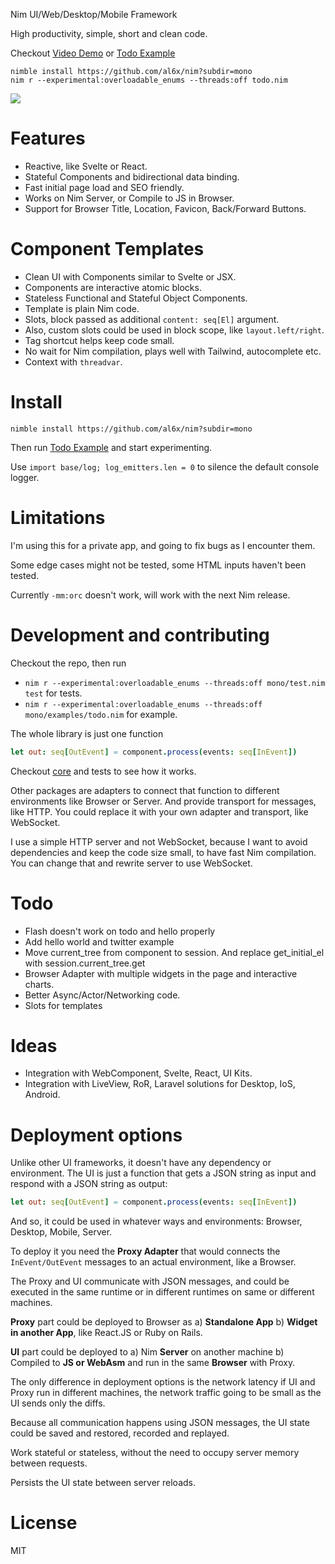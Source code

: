 Nim UI/Web/Desktop/Mobile Framework

High productivity, simple, short and clean code.

Checkout [Video Demo](https://www.youtube.com/watch?v=vjj0mZOh5h4) or [Todo Example](mono/examples/todo.nim)

```
nimble install https://github.com/al6x/nim?subdir=mono
nim r --experimental:overloadable_enums --threads:off todo.nim
```

![](readme/todo.png)

# Features

- Reactive, like Svelte or React.
- Stateful Components and bidirectional data binding.
- Fast initial page load and SEO friendly.
- Works on Nim Server, or Compile to JS in Browser.
- Support for Browser Title, Location, Favicon, Back/Forward Buttons.

# Component Templates

- Clean UI with Components similar to Svelte or JSX.
- Components are interactive atomic blocks.
- Stateless Functional and Stateful Object Components.
- Template is plain Nim code.
- Slots, block passed as additional `content: seq[El]` argument.
- Also, custom slots could be used in block scope, like `layout.left/right`.
- Tag shortcut helps keep code small.
- No wait for Nim compilation, plays well with Tailwind, autocomplete etc.
- Context with `threadvar`.

# Install

`nimble install https://github.com/al6x/nim?subdir=mono`

Then run [Todo Example](mono/examples/todo.nim) and start experimenting.

Use `import base/log; log_emitters.len = 0` to silence the default console logger.

# Limitations

I'm using this for a private app, and going to fix bugs as I encounter them.

Some edge cases might not be tested, some HTML inputs haven't been tested.

Currently `-mm:orc` doesn't work, will work with the next Nim release.

# Development and contributing

Checkout the repo, then run

- `nim r --experimental:overloadable_enums --threads:off mono/test.nim test` for tests.
- `nim r --experimental:overloadable_enums --threads:off mono/examples/todo.nim` for example.

The whole library is just one function

```Nim
let out: seq[OutEvent] = component.process(events: seq[InEvent])
```

Checkout [core](mono/core) and tests to see how it works.

Other packages are adapters to connect that function to different environments like Browser or Server.
And provide transport for messages, like HTTP. You could replace it with your own adapter and transport,
like WebSocket.

I use a simple HTTP server and not WebSocket, because I want to avoid dependencies and
keep the code size small, to have fast Nim compilation. You can change that and rewrite server to use WebSocket.

# Todo

- Flash doesn't work on todo and hello properly
- Add hello world and twitter example
- Move current_tree from component to session. And replace get_initial_el with session.current_tree.get
- Browser Adapter with multiple widgets in the page and interactive charts.
- Better Async/Actor/Networking code.
- Slots for templates

# Ideas

- Integration with WebComponent, Svelte, React, UI Kits.
- Integration with LiveView, RoR, Laravel solutions for Desktop, IoS, Android.

# Deployment options

Unlike other UI frameworks, it doesn't have any dependency or environment. The UI is just a function that
gets a JSON string as input and respond with a JSON string as output:

```Nim
let out: seq[OutEvent] = component.process(events: seq[InEvent])
```

And so, it could be used in whatever ways and environments: Browser, Desktop, Mobile, Server.

To deploy it you need the **Proxy Adapter** that would connects the `InEvent/OutEvent` messages to an actual
environment, like a Browser.

The Proxy and UI communicate with JSON messages, and could be executed in the same runtime or in
different runtimes on same or different machines.

**Proxy** part could be deployed to Browser as a) **Standalone App** b) **Widget in another App**,
like React.JS or Ruby on Rails.

**UI** part could be deployed to a) Nim **Server** on another machine b) Compiled to **JS or WebAsm** and run in
the same **Browser** with Proxy.

The only difference in deployment options is the network latency if UI and Proxy run in different machines, the
network traffic going to be small as the UI sends only the diffs.

Because all communication happens using JSON messages, the UI state could be saved and restored,
recorded and replayed.

Work stateful or stateless, without the need to occupy server memory between requests.

Persists the UI state between server reloads.

# License

MIT
